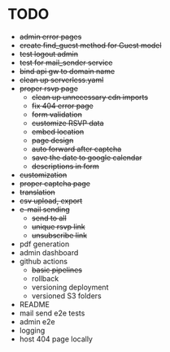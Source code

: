 # TODO

* ~~admin error pages~~
* ~~create  find_guest method for Guest model~~
* ~~test logout admin~~
* ~~test for mail_sender service~~
* ~~bind api gw to domain name~~
* ~~clean up serverless.yaml~~
* ~~proper rsvp page~~
    * ~~clean up unnecessary cdn imports~~
    * ~~fix 404 error page~~
    * ~~form validation~~
    * ~~customize RSVP data~~
    * ~~embed location~~
    * ~~page design~~
    * ~~auto forward after captcha~~
    * ~~save the date to google calendar~~
    * ~~descriptions in form~~
* ~~customization~~
* ~~proper captcha page~~
* ~~translation~~
* ~~csv upload, export~~
* ~~e-mail sending~~
  * ~~send to all~~
  * ~~unique rsvp link~~
  * ~~unsubscribe link~~
* pdf generation
* admin dashboard
* github actions
  * ~~basic pipelines~~
  * rollback
  * versioning deployment
  * versioned S3 folders
* README
* mail send e2e tests
* admin e2e
* logging
* host 404 page locally

